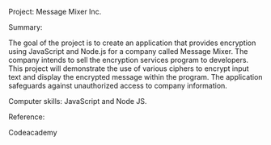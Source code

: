 Project: Message Mixer Inc.

Summary:

The goal of the project is to create an application that provides encryption using JavaScript and Node.js for a company called Message Mixer. The company intends to sell the encryption services program to developers. This project will demonstrate the use of various ciphers to encrypt input text and display the encrypted message within the program. The application safeguards against unauthorized access to company information.

Computer skills: JavaScript and Node JS.

Reference:

Codeacademy
